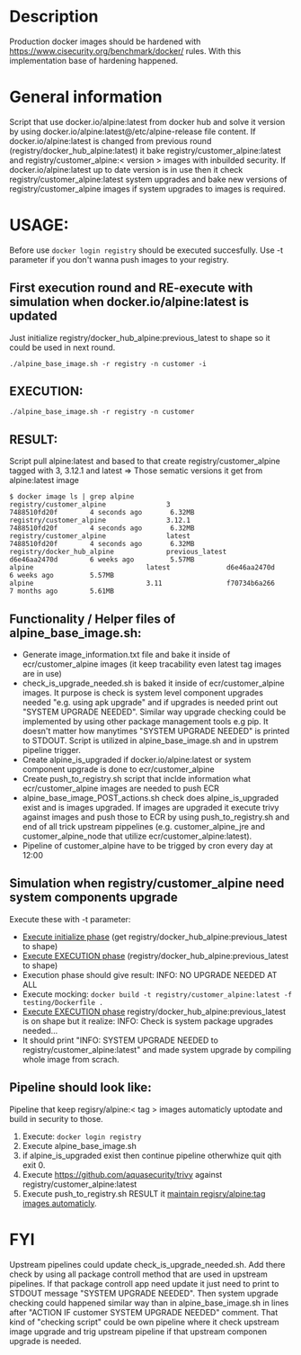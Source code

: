 # Description
Production docker images should be hardened with https://www.cisecurity.org/benchmark/docker/ rules.
With this implementation base of hardening happened. 

# General information
Script that use docker.io/alpine:latest from docker hub and solve it version by using docker.io/alpine:latest@/etc/alpine-release file content. 
If docker.io/alpine:latest is changed from previous round (registry/docker_hub_alpine:latest) it bake registry/customer_alpine:latest and registry/customer_alpine:< version > images with inbuilded security. 
If docker.io/alpine:latest up to date version is in use then it check registry/customer_alpine:latest system upgrades and bake new versions of registry/customer_alpine images if system upgrades to images is required. 

# USAGE:
Before use ```docker login registry``` should be executed succesfully.
Use -t parameter if you don't wanna push images to your registry.
## First execution round and RE-execute with simulation when docker.io/alpine:latest is updated
Just initialize registry/docker_hub_alpine:previous_latest to shape so it could be used in next round. 
```
./alpine_base_image.sh -r registry -n customer -i
```
## EXECUTION: 
```
./alpine_base_image.sh -r registry -n customer
```
## RESULT:
Script pull alpine:latest and based to that create registry/customer_alpine tagged with 3, 3.12.1 and latest => Those sematic versions it get from alpine:latest image
```
$ docker image ls | grep alpine
registry/customer_alpine               3                   7488510fd20f        4 seconds ago       6.32MB
registry/customer_alpine               3.12.1              7488510fd20f        4 seconds ago       6.32MB
registry/customer_alpine               latest              7488510fd20f        4 seconds ago       6.32MB
registry/docker_hub_alpine             previous_latest     d6e46aa2470d        6 weeks ago         5.57MB
alpine                            latest              d6e46aa2470d        6 weeks ago         5.57MB
alpine                            3.11                f70734b6a266        7 months ago        5.61MB
```

## Functionality / Helper files of alpine_base_image.sh:
- Generate image_information.txt file and bake it inside of ecr/customer_alpine images (it keep tracability even latest tag images are in use)
- check_is_upgrade_needed.sh is baked it inside of ecr/customer_alpine images. It purpose is check is system level component upgrades needed "e.g. using apk upgrade" and if upgrades is needed print out "SYSTEM UPGRADE NEEDED". Similar way upgrade checking could be implemented by using other package management tools e.g pip. It doesn't matter how manytimes "SYSTEM UPGRADE NEEDED" is printed to STDOUT. Script is utilized in alpine_base_image.sh and in upstrem pipeline trigger.
- Create alpine_is_upgraded if docker.io/alpine:latest or system component upgrade is done to ecr/customer_alpine
- Create push_to_registry.sh script that inclde information what ecr/customer_alpine images are needed to push ECR
- alpine_base_image_POST_actions.sh check does alpine_is_upgraded exist and is images upgraded. If images are upgraded it execute trivy against images and push those to ECR by using push_to_registry.sh and end of all trick upstream pippelines (e.g. customer_alpine_jre and customer_alpine_node that utilize ecr/customer_alpine:latest).
- Pipeline of customer_alpine have to be trigged by cron every day at 12:00

## Simulation when registry/customer_alpine need system components upgrade
Execute these with -t parameter:
- [Execute initialize phase](https://github.com/TheProjectAurora/latestalpine#first-execution-round-and-re-execute-with-simulation-when-dockerioalpinelatest-is-updated) (get registry/docker_hub_alpine:previous_latest to shape)
- [Execute EXECUTION phase](https://github.com/TheProjectAurora/latestalpine#execution) (registry/docker_hub_alpine:previous_latest to shape)
- Execution phase should give result: INFO: NO UPGRADE NEEDED AT ALL
- Execute mocking: ```docker build -t registry/customer_alpine:latest -f testing/Dockerfile .```
- [Execute EXECUTION phase](https://github.com/TheProjectAurora/latestalpine#execution) registry/docker_hub_alpine:previous_latest is on shape but it realize: INFO: Check is system package upgrades needed...
- It should print "INFO: SYSTEM UPGRADE NEEDED to registry/customer_alpine:latest" and made system upgrade by compiling whole image from scrach.

## Pipeline should look like:
Pipeline that keep regisry/alpine:< tag > images automaticly uptodate and build in security to those.
1. Execute: ```docker login registry```
1. Execute alpine_base_image.sh
1. if alpine_is_upgraded exist then continue pipeline otherwhize quit qith exit 0.
1. Execute https://github.com/aquasecurity/trivy against registry/customer_alpine:latest
1. Execute push_to_registry.sh
RESULT it [maintain regisry/alpine:tag images automaticly](https://github.com/TheProjectAurora/latestalpine#result).

# FYI
Upstream pipelines could update check_is_upgrade_needed.sh. Add there check by using all package controll method that are used in upstream pipelines. If that package controll app need update it just need to print to STDOUT message "SYSTEM UPGRADE NEEDED". 
Then system upgrade checking could happened similar way than in alpine_base_image.sh in lines after "ACTION IF customer SYSTEM UPGRADE NEEDED" comment. 
That kind of "checking script" could be own pipeline where it check upstream image upgrade and trig upstream pipeline if that upstream componen upgrade is needed.
